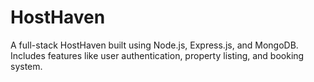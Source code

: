 # HostHaven
A full-stack HostHaven built using Node.js, Express.js, and MongoDB. Includes features like user authentication, property listing, and booking system.
